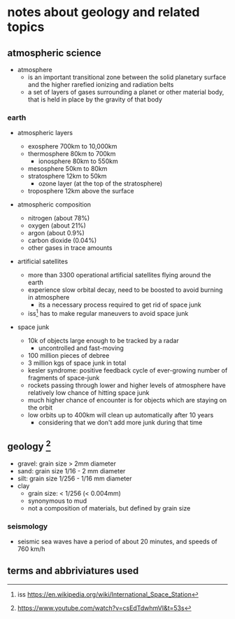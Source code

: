 # notes about geology and related topics


## atmospheric science

- atmosphere 
  - is an important transitional zone between the solid planetary surface and the higher rarefied ionizing and radiation belts
  - a set of layers of gases surrounding a planet or other material body, that is held in place by the gravity of that body


### earth

- atmospheric layers
  - exosphere 700km to 10,000km
  - thermosphere 80km to 700km
    - ionosphere 80km to 550km
  - mesosphere 50km to 80km
  - stratosphere 12km to 50km
      - ozone layer (at the top of the stratosphere)
  - troposphere 12km above the surface

- atmospheric composition
  - nitrogen (about 78%)
  - oxygen (about 21%)
  - argon (about 0.9%)
  - carbon dioxide (0.04%)
  - other gases in trace amounts

- artificial satellites
  - more than 3300 operational artificial satellites flying around the earth
  - experience slow orbital decay, need to be boosted to avoid burning in atmosphere
    - its a necessary process required to get rid of space junk
  - iss[^1] has to make regular maneuvers to avoid space junk

- space junk
  - 10k of objects large enough to be tracked by a radar
    - uncontrolled and fast-moving
  - 100 million pieces of debree
  - 3 million kgs of space junk in total
  - kesler syndrome: positive feedback cycle of ever-growing number of fragments of space-junk
  - rockets passing through lower and higher levels of atmosphere have relatively low chance of hitting space junk
  - much higher chance of encounter is for objects which are staying on the orbit
  - low orbits up to 400km will clean up automatically after 10 years
    - considering that we don't add more junk during that time


## geology [^2]

- gravel: grain size > 2mm diameter
- sand: grain size 1/16 - 2 mm diameter
- silt: grain size 1/256 - 1/16 mm diameter
- clay
  - grain size: < 1/256 (< 0.004mm)
  - synonymous to mud
  - not a composition of materials, but defined by grain size


### seismology

- seismic sea waves have a period of about 20 minutes, and speeds of 760 km/h


## terms and abbriviatures used

[^1]: iss https://en.wikipedia.org/wiki/International_Space_Station 
[^2]: https://www.youtube.com/watch?v=csEdTdwhmVI&t=53s